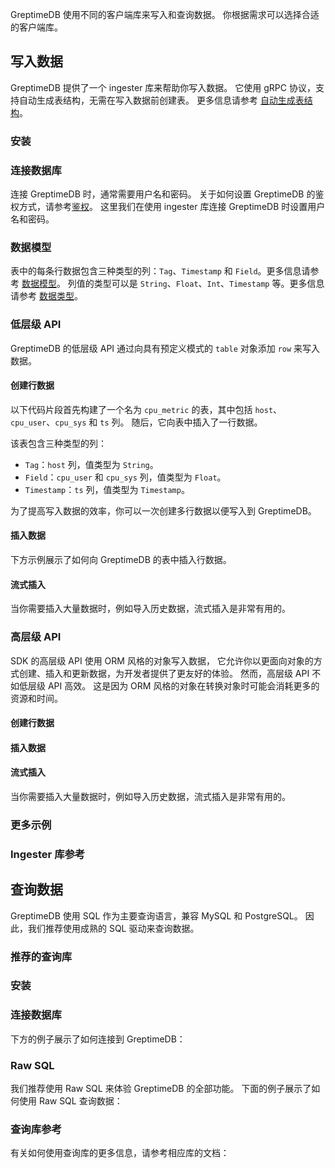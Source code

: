 
GreptimeDB 使用不同的客户端库来写入和查询数据。
你根据需求可以选择合适的客户端库。

## 写入数据

GreptimeDB 提供了一个 ingester 库来帮助你写入数据。
它使用 gRPC 协议，支持自动生成表结构，无需在写入数据前创建表。
更多信息请参考 [自动生成表结构](/user-guide/write-data/overview.md#自动生成表结构)。

<InjectContent id="ingester-lib-introduction" content={props.children}/>

### 安装

<InjectContent id="ingester-lib-installation" content={props.children}/>

### 连接数据库

连接 GreptimeDB 时，通常需要用户名和密码。
关于如何设置 GreptimeDB 的鉴权方式，请参考[鉴权](/user-guide/clients/authentication.md)。
这里我们在使用 ingester 库连接 GreptimeDB 时设置用户名和密码。

<InjectContent id="ingester-lib-connect" content={props.children}/>

### 数据模型

表中的每条行数据包含三种类型的列：`Tag`、`Timestamp` 和 `Field`。更多信息请参考 [数据模型](/user-guide/concepts/data-model.md)。
列值的类型可以是 `String`、`Float`、`Int`、`Timestamp` 等。更多信息请参考 [数据类型](/reference/sql/data-types.md)。

### 低层级 API

GreptimeDB 的低层级 API 通过向具有预定义模式的 `table` 对象添加 `row` 来写入数据。

#### 创建行数据

以下代码片段首先构建了一个名为 `cpu_metric` 的表，其中包括 `host`、`cpu_user`、`cpu_sys` 和 `ts` 列。
随后，它向表中插入了一行数据。

该表包含三种类型的列：

- `Tag`：`host` 列，值类型为 `String`。
- `Field`：`cpu_user` 和 `cpu_sys` 列，值类型为 `Float`。
- `Timestamp`：`ts` 列，值类型为 `Timestamp`。

<InjectContent id="low-level-object" content={props.children}/>

为了提高写入数据的效率，你可以一次创建多行数据以便写入到 GreptimeDB。

<InjectContent id="create-rows" content={props.children}/>

#### 插入数据

下方示例展示了如何向 GreptimeDB 的表中插入行数据。

<InjectContent id="insert-rows" content={props.children}/>

#### 流式插入

当你需要插入大量数据时，例如导入历史数据，流式插入是非常有用的。

<InjectContent id="streaming-insert" content={props.children}/>

<InjectContent id="update-rows" content={props.children}/>

<!-- TODO ### Delete Metrics -->

### 高层级 API

SDK 的高层级 API 使用 ORM 风格的对象写入数据，
它允许你以更面向对象的方式创建、插入和更新数据，为开发者提供了更友好的体验。
然而，高层级 API 不如低层级 API 高效。
这是因为 ORM 风格的对象在转换对象时可能会消耗更多的资源和时间。

#### 创建行数据

<InjectContent id="high-level-style-object" content={props.children}/>

#### 插入数据

<InjectContent id="high-level-style-insert-data" content={props.children}/>

#### 流式插入

当你需要插入大量数据时，例如导入历史数据，流式插入是非常有用的。

<InjectContent id="high-level-style-streaming-insert" content={props.children}/>

<InjectContent id="high-level-style-update-data" content={props.children}/>

### 更多示例

<InjectContent id="more-ingestion-examples" content={props.children}/>

<InjectContent id="ingester-lib-debug-logs" content={props.children}/>

### Ingester 库参考

<InjectContent id="ingester-lib-reference" content={props.children}/>

## 查询数据

GreptimeDB 使用 SQL 作为主要查询语言，兼容 MySQL 和 PostgreSQL。
因此，我们推荐使用成熟的 SQL 驱动来查询数据。

### 推荐的查询库

<InjectContent id="recommended-query-library" content={props.children}/>

### 安装

<InjectContent id="query-library-installation" content={props.children}/>

### 连接数据库

下方的例子展示了如何连接到 GreptimeDB：

<InjectContent id="query-library-connect" content={props.children}/>

### Raw SQL

我们推荐使用 Raw SQL 来体验 GreptimeDB 的全部功能。
下面的例子展示了如何使用 Raw SQL 查询数据：

<InjectContent id="query-library-raw-sql" content={props.children}/>

### 查询库参考

有关如何使用查询库的更多信息，请参考相应库的文档：

<InjectContent id="query-lib-doc-link" content={props.children}/>
